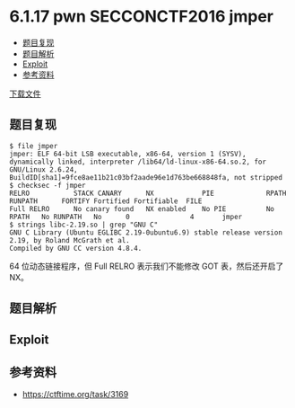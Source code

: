 # 6.1.17 pwn SECCONCTF2016 jmper

- [题目复现](#题目复现)
- [题目解析](#题目解析)
- [Exploit](#exploit)
- [参考资料](#参考资料)


[下载文件](../src/writeup/6.1.17_pwn_secconctf2016_jmper)

## 题目复现
```
$ file jmper 
jmper: ELF 64-bit LSB executable, x86-64, version 1 (SYSV), dynamically linked, interpreter /lib64/ld-linux-x86-64.so.2, for GNU/Linux 2.6.24, BuildID[sha1]=9fce8ae11b21c03bf2aade96e1d763be668848fa, not stripped
$ checksec -f jmper
RELRO           STACK CANARY      NX            PIE             RPATH      RUNPATH      FORTIFY Fortified Fortifiable  FILE
Full RELRO      No canary found   NX enabled    No PIE          No RPATH   No RUNPATH   No      0               4       jmper
$ strings libc-2.19.so | grep "GNU C"
GNU C Library (Ubuntu EGLIBC 2.19-0ubuntu6.9) stable release version 2.19, by Roland McGrath et al.
Compiled by GNU CC version 4.8.4.
```
64 位动态链接程序，但 Full RELRO 表示我们不能修改 GOT 表，然后还开启了 NX。


## 题目解析

## Exploit

## 参考资料
- https://ctftime.org/task/3169

